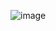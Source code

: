 ![image](https://github.com/Kennedysena/Mobile-firts/assets/77175596/a5a67b6c-1e8c-467a-8db2-64da6d160c25)
